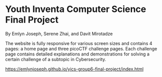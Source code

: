 # Youth Inventa Computer Science Final Project
By Emlyn Joseph, Serene Zhai, and Davit Mirotadze

The website is fully responsive for various screen sizes and contains 4 pages: a home page and three picoCTF challenge pages. Each challenge page contains detailed explanations and demonstrations for solving a certain challenge of a subtopic in Cybersecurity.

https://emlynjoseph.github.io/yics-group6-final-project/index.html